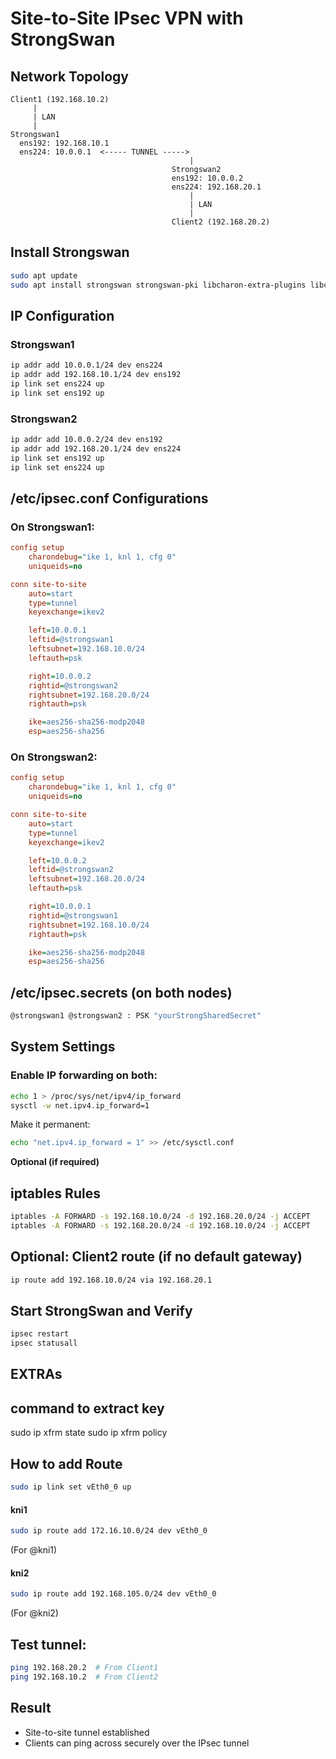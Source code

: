 
# Site-to-Site IPsec VPN with StrongSwan

## Network Topology

```
Client1 (192.168.10.2)
     |
     | LAN
     |
Strongswan1
  ens192: 192.168.10.1
  ens224: 10.0.0.1  <----- TUNNEL ----->  
                                        |
                                    Strongswan2
                                    ens192: 10.0.0.2
                                    ens224: 192.168.20.1
                                        |
                                        | LAN
                                        |
                                    Client2 (192.168.20.2)
```
## Install Strongswan
```bash
sudo apt update
sudo apt install strongswan strongswan-pki libcharon-extra-plugins libcharon-extauth-plugins libstrongswan-extra-plugins
```

## IP Configuration

### Strongswan1
```bash
ip addr add 10.0.0.1/24 dev ens224
ip addr add 192.168.10.1/24 dev ens192
ip link set ens224 up
ip link set ens192 up
```

### Strongswan2
```bash
ip addr add 10.0.0.2/24 dev ens192
ip addr add 192.168.20.1/24 dev ens224
ip link set ens192 up
ip link set ens224 up
```
## /etc/ipsec.conf Configurations

### On Strongswan1:
```ini
config setup
    charondebug="ike 1, knl 1, cfg 0"
    uniqueids=no

conn site-to-site
    auto=start
    type=tunnel
    keyexchange=ikev2

    left=10.0.0.1
    leftid=@strongswan1
    leftsubnet=192.168.10.0/24
    leftauth=psk

    right=10.0.0.2
    rightid=@strongswan2
    rightsubnet=192.168.20.0/24
    rightauth=psk

    ike=aes256-sha256-modp2048
    esp=aes256-sha256
```

### On Strongswan2:
```ini
config setup
    charondebug="ike 1, knl 1, cfg 0"
    uniqueids=no

conn site-to-site
    auto=start
    type=tunnel
    keyexchange=ikev2

    left=10.0.0.2
    leftid=@strongswan2
    leftsubnet=192.168.20.0/24
    leftauth=psk

    right=10.0.0.1
    rightid=@strongswan1
    rightsubnet=192.168.10.0/24
    rightauth=psk

    ike=aes256-sha256-modp2048
    esp=aes256-sha256
```


## /etc/ipsec.secrets (on both nodes)

```bash
@strongswan1 @strongswan2 : PSK "yourStrongSharedSecret"
```

## System Settings

### Enable IP forwarding on both:
```bash
echo 1 > /proc/sys/net/ipv4/ip_forward
sysctl -w net.ipv4.ip_forward=1
```

Make it permanent:
```bash
echo "net.ipv4.ip_forward = 1" >> /etc/sysctl.conf
```

**Optional (if required)**
## iptables Rules

```bash
iptables -A FORWARD -s 192.168.10.0/24 -d 192.168.20.0/24 -j ACCEPT
iptables -A FORWARD -s 192.168.20.0/24 -d 192.168.10.0/24 -j ACCEPT
```


## Optional: Client2 route (if no default gateway)

```bash
ip route add 192.168.10.0/24 via 192.168.20.1
```

## Start StrongSwan and Verify

```bash
ipsec restart
ipsec statusall
```
## EXTRAs
## command to extract key
sudo ip  xfrm state
sudo ip xfrm policy

## How to add Route
 ```bash   
 sudo ip link set vEth0_0 up 
 ```
 #### kni1
 ```bash   
 sudo ip route add 172.16.10.0/24 dev vEth0_0
 ``` 
 (For @kni1)
#### kni2
```bash 
sudo ip route add 192.168.105.0/24 dev vEth0_0
``` 
(For @kni2)


## Test tunnel:
```bash
ping 192.168.20.2  # From Client1
ping 192.168.10.2  # From Client2
```

## Result

- Site-to-site tunnel established
- Clients can ping across securely over the IPsec tunnel
